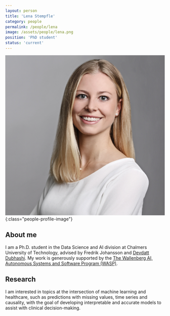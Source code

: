 ```yaml
---
layout: person
title: 'Lena Stempfle'
category: people
permalink: /people/lena
image: /assets/people/lena.png
position: 'PhD student'
status: 'current'
---
```


![Lena](/assets/people/lena.png){:class="people-profile-image"}

## About me
I am a Ph.D. student in the Data Science and AI division at Chalmers University of Technology, advised by Fredrik Johansson and [Devdatt Dubhashi](https://sites.google.com/view/devdattdubhashi/home). My work is generously supported by the [The Wallenberg AI, Autonomous Systems and Software Program (WASP)](https://wasp-sweden.org). 



## Research 

I am interested in topics at the intersection of machine learning and healthcare, such as predictions with missing values, time series and causality, 
with the goal of developing interpretable and accurate models to assist with clinical decision-making.

